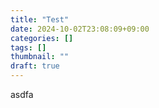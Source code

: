 ```yaml
---
title: "Test"
date: 2024-10-02T23:08:09+09:00
categories: []
tags: []
thumbnail: ""
draft: true
---
```



asdfa